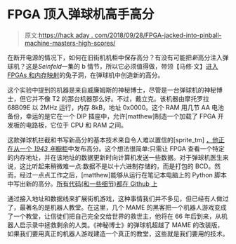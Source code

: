 # FPGA 顶入弹球机高手高分

> 原文:[https://hack aday . com/2018/09/28/FPGA-jacked-into-pinball-machine-masters-high-scores/](https://hackaday.com/2018/09/28/fpga-jacked-into-pinball-machine-masters-high-scores/)

在断开电源的情况下，如何在旧街机机柜中保存高分？有没有可能把*新*高分注入弹球机？这是*Seinfeld*一集的 b 情节，所以它必须值得做，带领【马修·文】[进入 FPGAs 和内存映射](https://twitter.com/matthewvenn/status/1040619812244910082)的兔子洞，在弹球机中创造新的高分。

这个实验中提到的机器是来自威廉姆斯的神秘博士，尽管是一台弹球机的神秘博士，但它并不像 T2 的那台机器那么好。不过，戴立克。该机器由摩托罗拉 68B09E 以 2MHz 运行，内存 8kB，地址 0x0000。这个 RAM 用几节 AA 电池备份，幸运的是它在一个 DIP 插座中，允许[matthew]制造一个加载了 FPGA 开发板的电路板，它位于 CPU 和 RAM 之间。

这款弹球机拦截和书写新高分的基本技术来自令人难以置信的[sprite_tm] [，他正在从一个 *1943 年*橱柜](http://spritesmods.com/?art=twitter1943)中发布高分。这个想法很简单:只需让 FPGA 查看一个特定的内存地址，并在该地址的数据更新时向计算机发送一些数据。对于弹球机医生来说，这比听起来稍微难一点:数据不是以十六进制存储的，而是打包的 BCD。然而，经过一点点工作之后，[matthew]能够从运行在笔记本电脑上的 Python 脚本中写出新的高分。[所有代码(和一些细节)都在 Github 上](https://github.com/mattvenn/ds2604-sram-driver)

通过接入地址和数据线来扩展街机游戏，这种事情我们并不多见，但已经有人做过了，最著名的是机器人教堂。在这里，几个 MAME 的黑客把一个机器人游戏变成了一个教堂，让信徒们把自己完全交给世界的救世主，他将在 66 年后到来，从机器人启示录中拯救剩余的人类。《神秘博士》的弹球机超越了 MAME 的改装版，如果我们要用真正的机器人游戏建造一个真正的教堂，这些就是我们要用的技术。